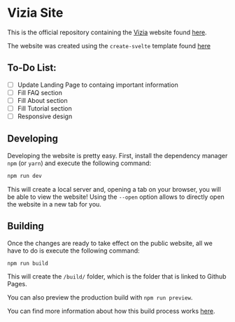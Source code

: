 # Vizia Site

This is the official repository containing the [Vizia](https://github.com/vizia/vizia) website found [here](TODO).

The website was created using the `create-svelte` template found [here](https://github.com/sveltejs/kit/tree/master/packages/create-svelte)

## To-Do List:

- [ ] Update Landing Page to containg important information
- [ ] Fill FAQ section
- [ ] Fill About section
- [ ] Fill Tutorial section
- [ ] Responsive design

## Developing

Developing the website is pretty easy. First, install the dependency manager `npm` (or `yarn`) and execute the following command:

```bash
npm run dev
```

This will create a local server and, opening a tab on your browser, you will be able to view the website! Using the `--open` option allows to directly open the website in a new tab for you.

## Building

Once the changes are ready to take effect on the public website, all we have to do is execute the following command:

```bash
npm run build
```

This will create the `/build/` folder, which is the folder that is linked to Github Pages.

You can also preview the production build with `npm run preview`.

You can find more information about how this build process works [here](https://kit.svelte.dev/docs/adapters).
